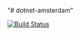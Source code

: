 "# dotnet-amsterdam" 

[![Build Status](https://travis-ci.com/altinokdarici/Amsterdam.svg?branch=master)](https://travis-ci.com/altinokdarici/Amsterdam)
